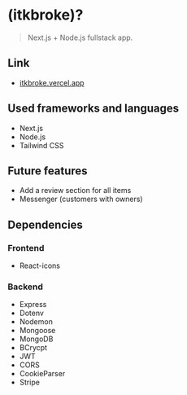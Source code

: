 # (itkbroke)?
> Next.js + Node.js fullstack app.

## Link
* [itkbroke.vercel.app](https://itkbroke.vercel.app)

## Used frameworks and languages
* Next.js
* Node.js
* Tailwind CSS

## Future features
* Add a review section for all items
* Messenger (customers with owners)

## Dependencies
### Frontend
* React-icons

### Backend
* Express
* Dotenv
* Nodemon
* Mongoose
* MongoDB
* BCrycpt
* JWT
* CORS
* CookieParser
* Stripe
